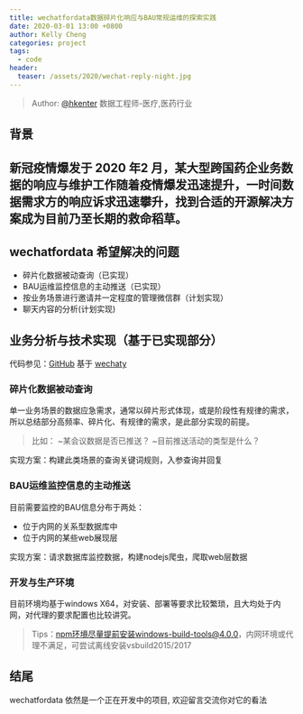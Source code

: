 ```yaml
---
title: wechatfordata数据碎片化响应与BAU常规运维的探索实践
date: 2020-03-01 13:00 +0800
author: Kelly Cheng
categories: project
tags:
  - code
header:
  teaser: /assets/2020/wechat-reply-night.jpg
---
```

> Author: [@hkenter](https://github.com/hkenter) 数据工程师-医疗,医药行业

## 背景
新冠疫情爆发于 2020 年2 月，某大型跨国药企业务数据的响应与维护工作随着疫情爆发迅速提升，一时间数据需求方的响应诉求迅速攀升，找到合适的开源解决方案成为目前乃至长期的救命稻草。
----------
## wechatfordata 希望解决的问题
- 碎片化数据被动查询（已实现）
- BAU运维监控信息的主动推送（已实现）
- 按业务场景进行邀请并一定程度的管理微信群（计划实现）
- 聊天内容的分析(计划实现)

## 业务分析与技术实现（基于已实现部分）
代码参见：[GitHub](https://github.com/hkenter/wechatfordata)
基于 [wechaty](https://github.com/Chatie/wechaty)
### 碎片化数据被动查询 ###
单一业务场景的数据应急需求，通常以碎片形式体现，或是阶段性有规律的需求，所以总结部分高频率、碎片化、有规律的需求，是此部分实现的前提。

> 比如：
~某会议数据是否已推送？
~目前推送活动的类型是什么？

实现方案：构建此类场景的查询关键词规则，入参查询并回复

### BAU运维监控信息的主动推送 ###
目前需要监控的BAU信息分布于两处：
 - 位于内网的关系型数据库中
 - 位于内网的某些web展现层
 
实现方案：请求数据库监控数据，构建nodejs爬虫，爬取web层数据

### 开发与生产环境 ###
目前环境均基于windows X64，对安装、部署等要求比较繁琐，且大均处于内网，对代理的要求配置也比较讲究。

> Tips：npm环境尽量提前安装windows-build-tools@4.0.0，内网环境或代理不满足，可尝试离线安装vsbuild2015/2017

 
## 结尾
wechatfordata 依然是一个正在开发中的项目, 欢迎留言交流你对它的看法
